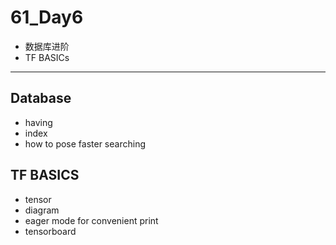 # 61_Day6

- 数据库进阶
- TF BASICs

---

## Database

- having
- index
- how to pose faster searching

## TF BASICS

- tensor
- diagram
- eager mode for convenient print
- tensorboard